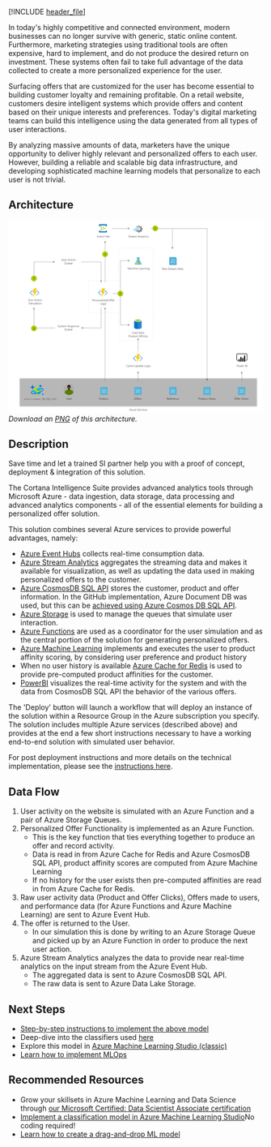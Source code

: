 


[!INCLUDE [header_file](../../../includes/sol-idea-header.md)]

In today's highly competitive and connected environment, modern businesses can no longer survive with generic, static online content. Furthermore, marketing strategies using traditional tools are often expensive, hard to implement, and do not produce the desired return on investment. These systems often fail to take full advantage of the data collected to create a more personalized experience for the user.

Surfacing offers that are customized for the user has become essential to building customer loyalty and remaining profitable. On a retail website, customers desire intelligent systems which provide offers and content based on their unique interests and preferences. Today's digital marketing teams can build this intelligence using the data generated from all types of user interactions. 

By analyzing massive amounts of data, marketers have the unique opportunity to deliver highly relevant and personalized offers to each user. However, building a reliable and scalable big data infrastructure, and developing sophisticated machine learning models that personalize to each user is not trivial.

## Architecture

![Architecture diagram](../media/personalised_offers.png)
*Download an [PNG](../media/personalised_offers.png) of this architecture.*

## Description

Save time and let a trained SI partner help you with a proof of concept, deployment & integration of this solution.

The Cortana Intelligence Suite provides advanced analytics tools through Microsoft Azure - data ingestion, data storage, data processing and advanced analytics components - all of the essential elements for building a personalized offer solution.

This solution combines several Azure services to provide powerful advantages, namely:
* [Azure Event Hubs](https://azure.microsoft.com/en-au/services/event-hubs/) collects real-time consumption data. 
* [Azure Stream Analytics](https://azure.microsoft.com/en-us/services/stream-analytics/) aggregates the streaming data and makes it available for visualization, as well as updating the data used in making personalized offers to the customer. 
* [Azure CosmosDB SQL API](https://docs.microsoft.com/en-us/azure/cosmos-db/introduction) stores the customer, product and offer information. In the GitHub implementation, Azure Document DB was used, but this can be [achieved using Azure Cosmos DB SQL API](https://azure.microsoft.com/en-us/blog/dear-documentdb-customers-welcome-to-azure-cosmos-db/).
* [Azure Storage](https://azure.microsoft.com/en-au/free/storage/) is used to manage the queues that simulate user interaction. 
* [Azure Functions](https://azure.microsoft.com/en-au/services/functions/) are used as a coordinator for the user simulation and as the central portion of the solution for generating personalized offers. 
* [Azure Machine Learning](https://azure.microsoft.com/en-us/services/machine-learning/) implements and executes the user to product affinity scoring, by considering user preference and product history
* When no user history is available [Azure Cache for Redis](https://azure.microsoft.com/en-au/services/cache/) is used to provide pre-computed product affinities for the customer. 
* [PowerBI](https://powerbi.microsoft.com/en-us/) visualizes the real-time activity for the system and with the data from CosmosDB SQL API the behavior of the various offers.

The 'Deploy' button will launch a workflow that will deploy an instance of the solution within a Resource Group in the Azure subscription you specify. The solution includes multiple Azure services (described above) and provides at the end a few short instructions necessary to have a working end-to-end solution with simulated user behavior.

For post deployment instructions and more details on the technical implementation, please see the [instructions here](https://github.com/Azure/cortana-intelligence-personalized-offers/blob/master/Automated%20Deployment%20Guide/Post%20Deployment%20Instructions.md).

## Data Flow

1. User activity on the website is simulated with an Azure Function and a pair of Azure Storage Queues.
1. Personalized Offer Functionality is implemented as an Azure Function. 
    * This is the key function that ties everything together to produce an offer and record activity. 
    * Data is read in from Azure Cache for Redis and Azure CosmosDB SQL API, product affinity scores are computed from Azure Machine Learning 
    * If no history for the user exists then pre-computed affinities are read in from Azure Cache for Redis.
1. Raw user activity data (Product and Offer Clicks), Offers made to users, and performance data (for Azure Functions and Azure Machine Learning) are sent to Azure Event Hub.
1. The offer is returned to the User. 
    * In our simulation this is done by writing to an Azure Storage Queue and picked up by an Azure Function in order to produce the next user action.
1. Azure Stream Analytics analyzes the data to provide near real-time analytics on the input stream from the Azure Event Hub.
    * The aggregated data is sent to Azure CosmosDB SQL API. 
    * The raw data is sent to Azure Data Lake Storage.

## Next Steps
* [Step-by-step instructions to implement the above model](https://github.com/Azure/azure-ai-personalized-offers/tree/master/Manual%20Deployment%20Guide#startup)
* Deep-dive into the classifiers used [here](https://github.com/Azure/cortana-intelligence-personalization-data-science-playbook/blob/master/Personalized_Offers_from_Classifiers_Use_Case.md#types)
* Explore this model in [Azure Machine Learning Studio (classic)](https://gallery.azure.ai/Experiment/Personalized-Offers-Solution-How-To-Guide-2)
* [Learn how to implement MLOps](https://docs.microsoft.com/en-us/azure/machine-learning/concept-model-management-and-deployment)

## Recommended Resources
* Grow your skillsets in Azure Machine Learning and Data Science through [our Microsoft Certified: Data Scientist Associate certification](https://docs.microsoft.com/en-us/learn/certifications/azure-data-scientist/)
* [Implement a classification model in Azure Machine Learning Studio](https://docs.microsoft.com/en-us/learn/modules/create-classification-model-azure-machine-learning-designer/)No coding required!
* [Learn how to create a drag-and-drop ML model](https://docs.microsoft.com/en-us/learn/modules/use-automated-machine-learning/)